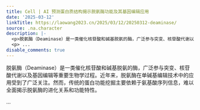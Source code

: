 ```yaml
---
title: Cell | AI 预测蛋白质结构揭示脱氨酶功能及其基因编辑应用
date: '2025-03-12'
linkTitle: https://laowang2023.cn/2025/03/12/20250312-deaminase/
source: .na.character
description: |-
  <p>脱氨酶（Deaminase）是一类催化核苷酸和碱基脱氨的酶，广泛参与突变、核苷酸代谢以及基因编辑等重要生物学过程。近年来，脱氨酶在单碱基编辑技术中的应用受到了广泛关注。然而，传统的蛋白功能挖掘主要依赖于氨基酸序列信息，难以全面揭示脱氨酶的进化关系和功能特性。</p>
  <p> ...
disable_comments: true
---
```

<p>脱氨酶（Deaminase）是一类催化核苷酸和碱基脱氨的酶，广泛参与突变、核苷酸代谢以及基因编辑等重要生物学过程。近年来，脱氨酶在单碱基编辑技术中的应用受到了广泛关注。然而，传统的蛋白功能挖掘主要依赖于氨基酸序列信息，难以全面揭示脱氨酶的进化关系和功能特性。</p>
<p> ...